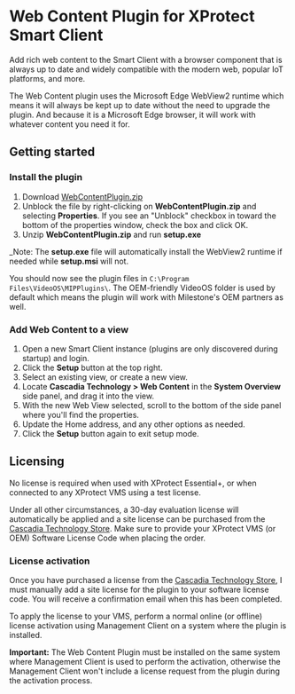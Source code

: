 # Web Content Plugin for XProtect Smart Client

Add rich web content to the Smart Client with a browser component that is
always up to date and widely compatible with the modern web, popular IoT
platforms, and more.

The Web Content plugin uses the Microsoft Edge WebView2 runtime which means it
will always be kept up to date without the need to upgrade the plugin. And
because it is a Microsoft Edge browser, it will work with whatever content you
need it for.

## Getting started

### Install the plugin

1. Download [WebContentPlugin.zip](https://store-h8e7b0cwapcxhvh5.z02.azurefd.net/downloads/WebContentPlugin.zip)
2. Unblock the file by right-clicking on **WebContentPlugin.zip** and selecting **Properties**. If you see an "Unblock" checkbox in toward the bottom of the properties window, check the box and click OK.
3. Unzip **WebContentPlugin.zip** and run **setup.exe**

_Note: The **setup.exe** file will automatically install the WebView2 runtime if needed while **setup.msi** will not.

You should now see the plugin files in `C:\Program Files\VideoOS\MIPPlugins\`.
The OEM-friendly VideoOS folder is used by default which means the plugin will
work with Milestone's OEM partners as well.

### Add Web Content to a view

1. Open a new Smart Client instance (plugins are only discovered during startup) and login.
2. Click the **Setup** button at the top right.
3. Select an existing view, or create a new view.
4. Locate **Cascadia Technology > Web Content** in the **System Overview** side panel, and drag it into the view.
5. With the new Web View selected, scroll to the bottom of the side panel where you'll find the properties.
6. Update the Home address, and any other options as needed.
7. Click the **Setup** button again to exit setup mode.

## Licensing

No license is required when used with XProtect Essential+, or when connected to any XProtect VMS using a test license.

Under all other circumstances, a 30-day evaluation license will automatically be applied and a site license can be purchased from the [Cascadia Technology Store](https://www.cascadia.tech/). Make sure to provide your XProtect VMS (or OEM) Software License Code when placing the order.

### License activation

Once you have purchased a license from the [Cascadia Technology Store](https://www.cascadia.tech/), I must manually add a site license for the plugin to your software license code. You will receive a confirmation email when this has been completed.

To apply the license to your VMS, perform a normal online (or offline) license activation using Management Client on a system where the plugin is installed.

**Important:** The Web Content Plugin must be installed on the same system where Management Client is used to perform the activation, otherwise the Management Client won't include a license request from the plugin during the activation process.
